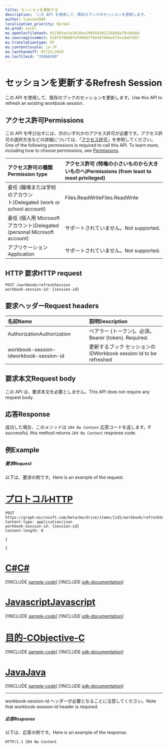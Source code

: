 ```yaml
---
title: セッションを更新する
description: 'この API を使用して、既存のブックのセッションを更新します。 '
author: lumine2008
localization_priority: Normal
ms.prod: excel
ms.openlocfilehash: 011503ae1e3b16ba190d5b3922268dba79c66deb
ms.sourcegitcommit: b18f978808fef800bff9e587464a5f3e18eb7687
ms.translationtype: MT
ms.contentlocale: ja-JP
ms.lasthandoff: 07/25/2019
ms.locfileid: "35866500"
---
```

# <a name="refresh-session"></a><span data-ttu-id="704c5-103">セッションを更新する</span><span class="sxs-lookup"><span data-stu-id="704c5-103">Refresh Session</span></span>

<span data-ttu-id="704c5-104">この API を使用して、既存のブックのセッションを更新します。</span><span class="sxs-lookup"><span data-stu-id="704c5-104">Use this API to refresh an existing workbook session.</span></span> 

## <a name="permissions"></a><span data-ttu-id="704c5-105">アクセス許可</span><span class="sxs-lookup"><span data-stu-id="704c5-105">Permissions</span></span>
<span data-ttu-id="704c5-p101">この API を呼び出すには、次のいずれかのアクセス許可が必要です。アクセス許可の選択方法などの詳細については、「[アクセス許可](/graph/permissions-reference)」を参照してください。</span><span class="sxs-lookup"><span data-stu-id="704c5-p101">One of the following permissions is required to call this API. To learn more, including how to choose permissions, see [Permissions](/graph/permissions-reference).</span></span>

|<span data-ttu-id="704c5-108">アクセス許可の種類</span><span class="sxs-lookup"><span data-stu-id="704c5-108">Permission type</span></span>      | <span data-ttu-id="704c5-109">アクセス許可 (特権の小さいものから大きいものへ)</span><span class="sxs-lookup"><span data-stu-id="704c5-109">Permissions (from least to most privileged)</span></span>              |
|:--------------------|:---------------------------------------------------------|
|<span data-ttu-id="704c5-110">委任 (職場または学校のアカウント)</span><span class="sxs-lookup"><span data-stu-id="704c5-110">Delegated (work or school account)</span></span> | <span data-ttu-id="704c5-111">Files.ReadWrite</span><span class="sxs-lookup"><span data-stu-id="704c5-111">Files.ReadWrite</span></span>    |
|<span data-ttu-id="704c5-112">委任 (個人用 Microsoft アカウント)</span><span class="sxs-lookup"><span data-stu-id="704c5-112">Delegated (personal Microsoft account)</span></span> | <span data-ttu-id="704c5-113">サポートされていません。</span><span class="sxs-lookup"><span data-stu-id="704c5-113">Not supported.</span></span>    |
|<span data-ttu-id="704c5-114">アプリケーション</span><span class="sxs-lookup"><span data-stu-id="704c5-114">Application</span></span> | <span data-ttu-id="704c5-115">サポートされていません。</span><span class="sxs-lookup"><span data-stu-id="704c5-115">Not supported.</span></span> |

## <a name="http-request"></a><span data-ttu-id="704c5-116">HTTP 要求</span><span class="sxs-lookup"><span data-stu-id="704c5-116">HTTP request</span></span>
<!-- { "blockType": "ignored" } -->
```http
POST /workbook/refreshSession
workbook-session-id: {session-id}
```
## <a name="request-headers"></a><span data-ttu-id="704c5-117">要求ヘッダー</span><span class="sxs-lookup"><span data-stu-id="704c5-117">Request headers</span></span>
| <span data-ttu-id="704c5-118">名前</span><span class="sxs-lookup"><span data-stu-id="704c5-118">Name</span></span>       | <span data-ttu-id="704c5-119">説明</span><span class="sxs-lookup"><span data-stu-id="704c5-119">Description</span></span>|
|:---------------|:----------|
| <span data-ttu-id="704c5-120">Authorization</span><span class="sxs-lookup"><span data-stu-id="704c5-120">Authorization</span></span>  | <span data-ttu-id="704c5-p102">ベアラー {トークン}。必須。</span><span class="sxs-lookup"><span data-stu-id="704c5-p102">Bearer {token}. Required.</span></span> |
| <span data-ttu-id="704c5-123">workbook-session-id</span><span class="sxs-lookup"><span data-stu-id="704c5-123">workbook-session-id</span></span> | <span data-ttu-id="704c5-124">更新するブック セッションの ID</span><span class="sxs-lookup"><span data-stu-id="704c5-124">Workbook session Id to be refreshed</span></span> |

## <a name="request-body"></a><span data-ttu-id="704c5-125">要求本文</span><span class="sxs-lookup"><span data-stu-id="704c5-125">Request body</span></span>
<span data-ttu-id="704c5-126">この API は、要求本文を必要としません。</span><span class="sxs-lookup"><span data-stu-id="704c5-126">This API does not require any request body.</span></span>

## <a name="response"></a><span data-ttu-id="704c5-127">応答</span><span class="sxs-lookup"><span data-stu-id="704c5-127">Response</span></span>

<span data-ttu-id="704c5-128">成功した場合、このメソッドは `204 No Content` 応答コードを返します。</span><span class="sxs-lookup"><span data-stu-id="704c5-128">If successful, this method returns `204 No Content` response code.</span></span>

## <a name="example"></a><span data-ttu-id="704c5-129">例</span><span class="sxs-lookup"><span data-stu-id="704c5-129">Example</span></span>
##### <a name="request"></a><span data-ttu-id="704c5-130">要求</span><span class="sxs-lookup"><span data-stu-id="704c5-130">Request</span></span>
<span data-ttu-id="704c5-131">以下は、要求の例です。</span><span class="sxs-lookup"><span data-stu-id="704c5-131">Here is an example of the request.</span></span>

# <a name="httptabhttp"></a>[<span data-ttu-id="704c5-132">プロトコル</span><span class="sxs-lookup"><span data-stu-id="704c5-132">HTTP</span></span>](#tab/http)
<!-- {
  "blockType": "request",
  "name": "refresh_excel_session"
}-->
```http
POST https://graph.microsoft.com/beta/me/drive/items/{id}/workbook/refreshSession
Content-type: application/json
workbook-session-id: {session-id}
Content-length: 0

{

}
```
# <a name="ctabcsharp"></a>[<span data-ttu-id="704c5-133">C#</span><span class="sxs-lookup"><span data-stu-id="704c5-133">C#</span></span>](#tab/csharp)
[!INCLUDE [sample-code](../includes/snippets/csharp/refresh-excel-session-csharp-snippets.md)]
[!INCLUDE [sdk-documentation](../includes/snippets/snippets-sdk-documentation-link.md)]

# <a name="javascripttabjavascript"></a>[<span data-ttu-id="704c5-134">Javascript</span><span class="sxs-lookup"><span data-stu-id="704c5-134">Javascript</span></span>](#tab/javascript)
[!INCLUDE [sample-code](../includes/snippets/javascript/refresh-excel-session-javascript-snippets.md)]
[!INCLUDE [sdk-documentation](../includes/snippets/snippets-sdk-documentation-link.md)]

# <a name="objective-ctabobjc"></a>[<span data-ttu-id="704c5-135">目的-C</span><span class="sxs-lookup"><span data-stu-id="704c5-135">Objective-C</span></span>](#tab/objc)
[!INCLUDE [sample-code](../includes/snippets/objc/refresh-excel-session-objc-snippets.md)]
[!INCLUDE [sdk-documentation](../includes/snippets/snippets-sdk-documentation-link.md)]

# <a name="javatabjava"></a>[<span data-ttu-id="704c5-136">Java</span><span class="sxs-lookup"><span data-stu-id="704c5-136">Java</span></span>](#tab/java)
[!INCLUDE [sample-code](../includes/snippets/java/refresh-excel-session-java-snippets.md)]
[!INCLUDE [sdk-documentation](../includes/snippets/snippets-sdk-documentation-link.md)]

---


<span data-ttu-id="704c5-137">workbook-session-id ヘッダーが必要となることに注意してください。</span><span class="sxs-lookup"><span data-stu-id="704c5-137">Note that workbook-session-id header is required.</span></span> 


##### <a name="response"></a><span data-ttu-id="704c5-138">応答</span><span class="sxs-lookup"><span data-stu-id="704c5-138">Response</span></span>
<span data-ttu-id="704c5-139">以下は、応答の例です。</span><span class="sxs-lookup"><span data-stu-id="704c5-139">Here is an example of the response.</span></span> 

<!-- {
  "blockType": "response",
  "truncated": true
} -->
```http
HTTP/1.1 204 No Content
```
<!-- uuid: 8fcb5dbc-d5aa-4681-8e31-b001d5168d79 
2015-10-25 14:57:30 UTC -->
<!-- {
  "type": "#page.annotation",
  "description": "Example",
  "keywords": "",
  "section": "documentation",
  "tocPath": "",
  "suppressions": [
  ]
}-->
